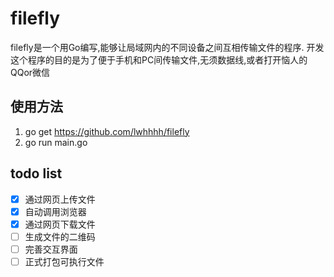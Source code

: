 # filefly

filefly是一个用Go编写,能够让局域网内的不同设备之间互相传输文件的程序.
开发这个程序的目的是为了便于手机和PC间传输文件,无须数据线,或者打开恼人的QQor微信

## 使用方法

1. go get https://github.com/lwhhhh/filefly
2. go run main.go

## todo list

- [x] 通过网页上传文件
- [x] 自动调用浏览器
- [x] 通过网页下载文件
- [ ] 生成文件的二维码
- [ ] 完善交互界面
- [ ] 正式打包可执行文件
